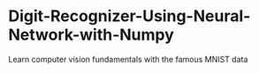 # Digit-Recognizer-Using-Neural-Network-with-Numpy
Learn computer vision fundamentals with the famous MNIST data
